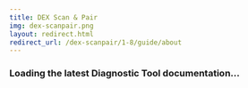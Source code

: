 ```yaml
---
title: DEX Scan & Pair
img: dex-scanpair.png
layout: redirect.html
redirect_url: /dex-scanpair/1-8/guide/about
---
```


### Loading the latest Diagnostic Tool documentation...










